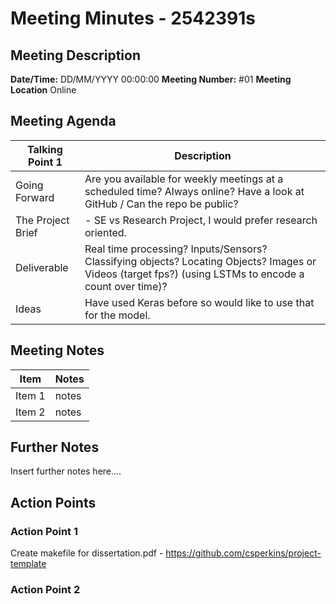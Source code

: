 # Meeting Minutes - 2542391s

## Meeting Description

**Date/Time:** DD/MM/YYYY 00:00:00
**Meeting Number:** \#01
**Meeting Location** Online

## Meeting Agenda

| Talking Point 1 | Description |
| ----- | ----- |
| Going Forward | Are you available for weekly meetings at a scheduled time? Always online? Have a look at GitHub / Can the repo be public?|
| The Project Brief | - SE vs Research Project, I would prefer research oriented. |
| Deliverable | Real time processing? Inputs/Sensors? Classifying objects? Locating Objects? Images or Videos (target fps?) (using LSTMs to encode a count over time)?  |
| Ideas | Have used Keras before so would like to use that for the model. |

## Meeting Notes

| Item | Notes |
| ---- | ---- |
| Item 1 | notes |
| Item 2 | notes |

## Further Notes

Insert further notes here....

## Action Points

### Action Point 1

Create makefile for dissertation.pdf - <https://github.com/csperkins/project-template>

### Action Point 2
